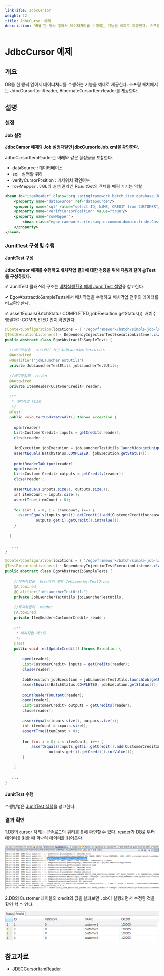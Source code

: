 ```yaml
---
linkTitle: JdbcCursor
weight: 22
title: JdbcCursor 예제
description: DB를 한 행씩 읽어서 데이터처리를 수행하는 기능을 예제로 제공한다. 스프링 배치에서는 JdbcCursorItemReader, HibernateCursorItemReader를 제공한다.
---
```

# JdbcCursor 예제

## 개요
DB를 한 행씩 읽어서 데이터처리를 수행하는 기능을 예제로 제공한다. 스프링 배치에서는 JdbcCursorItemReader, HibernateCursorItemReader를 제공한다.

## 설명
### 설정
#### Job 설정
<b>JdbcCursor 예제의 Job 설정파일인 jdbcCursorIoJob.xml을 확인한다.</b>

JdbcCursorItemReader는 아래와 같은 설정들을 포함한다.

- dataSource : 데이터베이스
- sql : 실행할 쿼리
- verifyCursorPosition : 커서위치 확인여부
- rowMapper : SQL의 실행 결과인 ResultSet와 객체를 매핑 시키는 역할

```xml
<bean id="itemReader" class="org.springframework.batch.item.database.JdbcCursorItemReader">
    <property name="dataSource" ref="dataSource"/>
    <property name="sql" value="select ID, NAME, CREDIT from CUSTOMER"/>
    <property name="verifyCursorPosition" value="true"/>
    <property name="rowMapper">
        <bean class="egovframework.brte.sample.common.domain.trade.CustomerCreditRowMapper"/>
    </property>
</bean>
```

### JunitTest 구성 및 수행
#### JunitTest 구성
<b>JdbcCursor 예제를 수행하고 배치작업 결과에 대한 검증을 위해 다음과 같이 @Test를 구성하였다.</b>

✔ JunitTest 클래스의 구조는 [배치실행환경 예제 Junit Test 설명](./batch-example-run_junit_test.md)을 참고한다.

✔ EgovAbstractIoSampleTests에서 배치작업을 수행하고 배치작업 전후의 데이터를 비교확인한다.

✔ assertEquals(BatchStatus.COMPLETED, jobExecution.getStatus()): 배치수행결과가 COMPLETED 인지 확인한다.

```java
@ContextConfiguration(locations = { "/egovframework/batch/simple-job-launcher-context.xml", "/egovframework/batch/job-runner-context.xml"})
@TestExecutionListeners( { DependencyInjectionTestExecutionListener.class, StepScopeTestExecutionListener.class })
public abstract class EgovAbstractIoSampleTests {

  //배치작업을  test하기 위한 JobLauncherTestUtils
  @Autowired
  @Qualifier("jobLauncherTestUtils")
  private JobLauncherTestUtils jobLauncherTestUtils;

  //배치작업의  reader
  @Autowired
  private ItemReader<CustomerCredit> reader;

  /**
   * 배치작업 테스트
   */
  @Test
  public void testUpdateCredit() throws Exception {

    open(reader);
    List<CustomerCredit> inputs = getCredits(reader);
    close(reader);

    JobExecution jobExecution = jobLauncherTestUtils.launchJob(getUniqueJobParameters());
    assertEquals(BatchStatus.COMPLETED, jobExecution.getStatus());

    pointReaderToOutput(reader);
    open(reader);
    List<CustomerCredit> outputs = getCredits(reader);
    close(reader);

    assertEquals(inputs.size(), outputs.size());
    int itemCount = inputs.size();
    assertTrue(itemCount > 0);

    for (int i = 0; i < itemCount; i++) {
      assertEquals(inputs.get(i).getCredit().add(CustomerCreditIncreaseProcessor.FIXED_AMOUNT).intValue(),
              outputs.get(i).getCredit().intValue());
    }

  }
 
   ...
}
```

```java
@ContextConfiguration(locations = { "/egovframework/batch/simple-job-launcher-context.xml", "/egovframework/batch/job-runner-context.xml"})
@TestExecutionListeners( { DependencyInjectionTestExecutionListener.class, StepScopeTestExecutionListener.class })
public abstract class EgovAbstractIoSampleTests {
 
	//배치작업을  test하기 위한 JobLauncherTestUtils
	@Autowired
	@Qualifier("jobLauncherTestUtils")
	private JobLauncherTestUtils jobLauncherTestUtils;
 
	//배치작업의  reader
	@Autowired
	private ItemReader<CustomerCredit> reader;
 
	/**
	 * 배치작업 테스트
	 */
	@Test
	public void testUpdateCredit() throws Exception {
 
		open(reader);
		List<CustomerCredit> inputs = getCredits(reader);
		close(reader);
 
		JobExecution jobExecution = jobLauncherTestUtils.launchJob(getUniqueJobParameters());
		assertEquals(BatchStatus.COMPLETED, jobExecution.getStatus());
 
		pointReaderToOutput(reader);
		open(reader);
		List<CustomerCredit> outputs = getCredits(reader);
		close(reader);
 
		assertEquals(inputs.size(), outputs.size());
		int itemCount = inputs.size();
		assertTrue(itemCount > 0);
 
		for (int i = 0; i < itemCount; i++) {
			assertEquals(inputs.get(i).getCredit().add(CustomerCreditIncreaseProcessor.FIXED_AMOUNT).intValue(),
					outputs.get(i).getCredit().intValue());
		}
 
	}
 
   ...
}
```

#### JunitTest 수행
수행방법은 [JunitTest 실행](https://www.egovframe.go.kr/wiki/doku.php?id=egovframework:dev2:tst:test_case)을 참고한다.

### 결과 확인
1.DB의 cursor 처리는 콘솔로그의 쿼리를 통해 확인할 수 있다. reader가 DB로 부터 데이터를 읽을 때 하나의 데이터를 읽어온다.

![jdbccursor](./images/jdbccursor.png)

2.DB의 Customer 테이블의 credit의 값을 살펴보면 Job이 실행되면서 수정된 것을 확인 할 수 있다.

![jdbccursor_data](./images/jdbccursor_data.png)

## 참고자료
- [JDBCCursorItemReader](../../../egovframe-runtime/batch-layer/batch-core-item_reader.md)